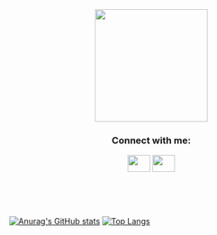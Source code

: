 <div id="header" align="center">
  <img src="https://media.giphy.com/media/jdPMeyv9rn0hZHh8n9/giphy.gif" width="200"/>
</div>


<h3 align="center">Connect with me:</h3>
<p align="center">
<a href="https://twitter.com/JokerBoyCP" target="blank"><img align="center" src="https://cdn.jsdelivr.net/npm/simple-icons@3.0.1/icons/twitter.svg" alt="" height="30" width="40" /></a>
<a href="https://www.linkedin.com/in/claudio-pacheco-813303204" target="blank"><img align="center" src="https://cdn.jsdelivr.net/npm/simple-icons@3.0.1/icons/linkedin.svg" alt="" height="30" width="40" /></a>

</p>

<br>
<br>
<br>


[![Anurag's GitHub stats](https://github-readme-stats.vercel.app/api?username=JokerBoyCP)](https://github.com/anuraghazra/github-readme-stats)
[![Top Langs](https://github-readme-stats.vercel.app/api/top-langs/?username=JokerBoyCP)](https://github.com/anuraghazra/github-readme-stats)
